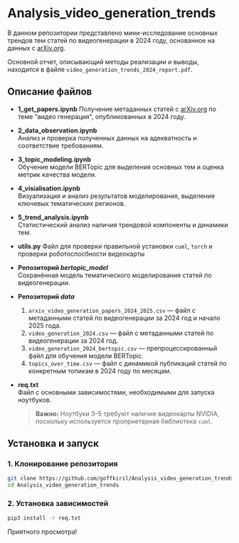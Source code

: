 # Analysis_video_generation_trends

В данном репозитории представлено мини-исследование основных трендов тем статей по видеогенерации в 2024 году, основанное на данных с [arXiv.org](https://arxiv.org/).

Основной отчет, описывающий методы реализации и выводы, находится в файле `video_generation_trends_2024_report.pdf`.

## Описание файлов

- **1_get_papers.ipynb**
    Получение метаданных статей с [arXiv.org](https://arxiv.org/) по теме "видео генерация", опубликованных в 2024 году.

- **2_data_observation.ipynb**  
  Анализ и проверка полученных данных на адекватность и соответствие требованиям.

- **3_topic_modeling.ipynb**  
  Обучение модели BERTopic для выделения основных тем и оценка метрик качества модели.

- **4_visialisation.ipynb**  
  Визуализация и анализ результатов моделирования, выделение ключевых тематических регионов.

- **5_trend_analysis.ipynb**  
  Статистический анализ наличия трендовой компоненты и динамики тем.

- **utils.py**
  Файл для проверки правильной установки `cuml`, `torch` и проверки роботоспосбности видеокарты

- **Репозиторий _bertopic_model_**  
  Сохранённая модель тематического моделирования статей по видеогенерации.

- **Репозиторий _data_**  
   1. `arxiv_video_generation_papers_2024_2025.csv` — файл с метаданными статей по видеогенерации за 2024 год и начало 2025 года.  
   2. `video_generation_2024.csv` — файл с метаданными статей по видеогенерации за 2024 год.  
   3. `video_generation_2024_bertopic.csv` — препроцессированный файл для обучения модели BERTopic.  
   4. `topics_over_time.csv` — файл с динамикой публикаций статей по конкретным топикам в 2024 году по месяцам.

- **req.txt**  
  Файл с основными зависимостями, необходимыми для запуска ноутбуков.  
  > **Важно:** Ноутбуки 3–5 требуют наличие видеокарты NVIDIA, поскольку используется проприетарная библиотека `cuml`.


## Установка и запуск

### 1. Клонирование репозитория

```bash
git clone https://github.com/goffkiril/Analysis_video_generation_trends.git
cd Analysis_video_generation_trends
```
### 2. Установка зависимостей

```bash
pip3 install -r req.txt
```

Приятного просмотра!


